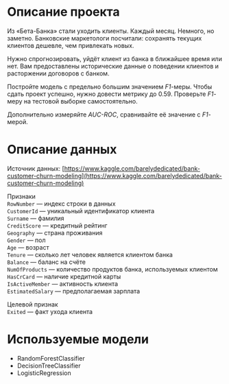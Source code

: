 # Описание проекта
Из «Бета-Банка» стали уходить клиенты. Каждый месяц. Немного, но заметно. Банковские маркетологи посчитали: сохранять текущих клиентов дешевле, чем привлекать новых.

Нужно спрогнозировать, уйдёт клиент из банка в ближайшее время или нет. Вам предоставлены исторические данные о поведении клиентов и расторжении договоров с банком. 

Постройте модель с предельно большим значением *F1*-меры. Чтобы сдать проект успешно, нужно довести метрику до 0.59. Проверьте *F1*-меру на тестовой выборке самостоятельно.

Дополнительно измеряйте *AUC-ROC*, сравнивайте её значение с *F1*-мерой.

# Описание данных

Источник данных: [https://www.kaggle.com/barelydedicated/bank-customer-churn-modeling](https://www.kaggle.com/barelydedicated/bank-customer-churn-modeling)

Признаки  
`RowNumber` — индекс строки в данных  
`CustomerId` — уникальный идентификатор клиента  
`Surname` — фамилия  
`CreditScore` — кредитный рейтинг  
`Geography` — страна проживания  
`Gender` — пол  
`Age` — возраст  
`Tenure` — сколько лет человек является клиентом банка  
`Balance` — баланс на счёте  
`NumOfProducts` — количество продуктов банка, используемых клиентом  
`HasCrCard` — наличие кредитной карты  
`IsActiveMember` — активность клиента  
`EstimatedSalary` — предполагаемая зарплата  

Целевой признак  
`Exited` — факт ухода клиента  

# Используемые модели
* RandomForestClassifier
* DecisionTreeClassifier
* LogisticRegression
